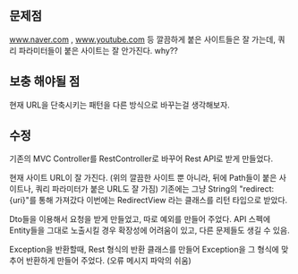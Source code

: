 ## 문제점

www.naver.com , www.youtube.com 등 깔끔하게 붙은 사이트들은 잘 가는데,
쿼리 파라미터들이 붙은 사이트는 잘 안가진다. why??

## 보충 해야될 점
현재 URL을 단축시키는 패턴을 다른 방식으로 바꾸는걸 생각해보자.

## 수정 

기존의 MVC Controller를 RestController로 바꾸어 Rest API로 받게 만들었다.

현재 사이트 URL이 잘 가진다. (위의 깔끔한 사이트 뿐 아니라, 뒤에 Path들이 붙은 사이트나, 쿼리 파라미터가 붙은 URL도 잘 가짐)
기존에는 그냥 String의 "redirect:{uri}"를 통해 가져갔다 이번에는 RedirectView 라는 클래스를 리턴 타입으로 받았다. 

Dto들을 이용해서 요청을 받게 만들었고, 따로 예외를 만들어 주었다. API 스펙에 Entity들을 그대로 노출시킬 경우 확장성에 어려움이 있고, 다른 문제들도 생길 수 있음.

Exception을 반환할때, Rest 형식의 반환 클래스를 만들어 Exception을 그 형식에 맞추어 반환하게 만들어 주었다. (오류 메시지 파악의 쉬움)


